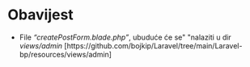 <h1>Obavijest</h1>
<ul><li>File <em>&#8220;createPostForm.blade.php&#8221;</em>, ubuduće će se" "nalaziti u dir <em>views/admin</em> [https://github.com/bojkip/Laravel/tree/main/Laravel-bp/resources/views/admin]</li></ul>


